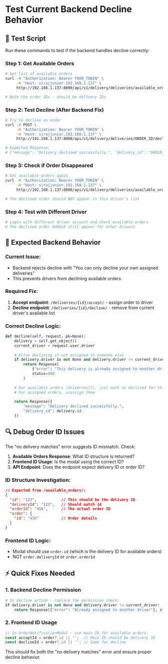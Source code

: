 # Test Current Backend Decline Behavior

## 🧪 Test Script

Run these commands to test if the backend handles decline correctly:

### Step 1: Get Available Orders
```bash
# Get list of available orders
curl -H "Authorization: Bearer YOUR_TOKEN" \
     -H "Host: sirajjunior.192.168.1.137" \
     http://192.168.1.137:8000/api/v1/delivery/deliveries/available_orders/

# Note the order IDs - should be delivery IDs
```

### Step 2: Test Decline (After Backend Fix)
```bash
# Try to decline an order
curl -X POST \
     -H "Authorization: Bearer YOUR_TOKEN" \
     -H "Host: sirajjunior.192.168.1.137" \
     http://192.168.1.137:8000/api/v1/delivery/deliveries/ORDER_ID/decline/

# Expected Response:
# {"message": "Delivery declined successfully.", "delivery_id": "ORDER_ID"}
```

### Step 3: Check if Order Disappeared
```bash
# Get available orders again
curl -H "Authorization: Bearer YOUR_TOKEN" \
     -H "Host: sirajjunior.192.168.1.137" \
     http://192.168.1.137:8000/api/v1/delivery/deliveries/available_orders/

# The declined order should NOT appear in this driver's list
```

### Step 4: Test with Different Driver
```bash
# Login with different driver account and check available orders
# The declined order SHOULD still appear for other drivers
```

## 🎯 Expected Backend Behavior

### Current Issue:
- Backend rejects decline with "You can only decline your own assigned deliveries"
- This prevents drivers from declining available orders

### Required Fix:
1. **Accept endpoint**: `/deliveries/{id}/accept/` - assign order to driver
2. **Decline endpoint**: `/deliveries/{id}/decline/` - remove from current driver's available list

### Correct Decline Logic:
```python
def decline(self, request, pk=None):
    delivery = self.get_object()
    current_driver = request.user.driver
    
    # Allow declining if not assigned to someone else
    if delivery.driver is not None and delivery.driver != current_driver:
        return Response(
            {"error": "This delivery is already assigned to another driver."}, 
            status=400
        )
    
    # For available orders (driver=null), just mark as declined for this driver
    # For assigned orders, unassign them
    
    return Response({
        "message": "Delivery declined successfully.",
        "delivery_id": delivery.id
    })
```

## 🔍 Debug Order ID Issues

The "no delivery matches" error suggests ID mismatch. Check:

1. **Available Orders Response**: What ID structure is returned?
2. **Frontend ID Usage**: Is the modal using the correct ID?
3. **API Endpoint**: Does the endpoint expect delivery ID or order ID?

### ID Structure Investigation:
```json
// Expected from /available_orders/:
{
  "id": "123",           // This should be the delivery ID
  "deliveryId": "123",   // Should match id
  "orderId": "456",      // The actual order ID
  "order": {
    "id": "456"          // Order details
  }
}
```

### Frontend ID Logic:
- Modal should use `order.id` (which is the delivery ID for available orders)
- NOT `order.deliveryId` or `order.orderId`

## ⚡ Quick Fixes Needed

### 1. Backend Decline Permission
```python
# In decline action - replace the permission check:
if delivery.driver is not None and delivery.driver != current_driver:
    return Response({"error": "Already assigned to another driver"}, status=400)
```

### 2. Frontend ID Usage
```typescript
// In OrderNotificationModal - use main ID for available orders:
const acceptId = order?.id || '';  // Main ID should be delivery ID
const declineId = order?.id || ''; // Same for decline
```

This should fix both the "no delivery matches" error and ensure proper decline behavior.